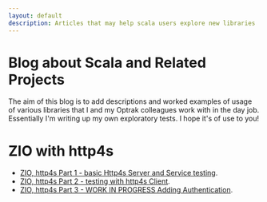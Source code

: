 ```yaml
---
layout: default
description: Articles that may help scala users explore new libraries
---
```


# Blog about Scala and Related Projects

The aim of this blog is to add descriptions and worked examples of usage of various libraries that I and my Optrak colleagues work with in the day job.
Essentially I'm writing up my own exploratory tests. I hope it's of use to you!

# ZIO with http4s
* [ZIO, http4s Part 1 - basic Http4s Server and Service testing](_pages/zio-http4s/zio-http4s-part1.md).
* [ZIO, http4s Part 2 - testing with http4s Client](_pages/zio-http4s/zio-http4s-part2.md).
* [ZIO, http4s Part 3 - WORK IN PROGRESS Adding Authentication](_pages/zio-http4s/zio-http4s-part3.md).


